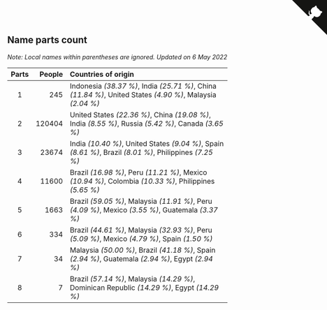 ## Name parts count

*Note: Local names within parentheses are ignored.*
*Updated on  6 May 2022*

| Parts | People | Countries of origin |
| :--: | ---: | :--- |
| 1 | 245 | Indonesia *(38.37 %)*, India *(25.71 %)*, China *(11.84 %)*, United States *(4.90 %)*, Malaysia *(2.04 %)* |
| 2 | 120404 | United States *(22.36 %)*, China *(19.08 %)*, India *(8.55 %)*, Russia *(5.42 %)*, Canada *(3.65 %)* |
| 3 | 23674 | India *(10.40 %)*, United States *(9.04 %)*, Spain *(8.61 %)*, Brazil *(8.01 %)*, Philippines *(7.25 %)* |
| 4 | 11600 | Brazil *(16.98 %)*, Peru *(11.21 %)*, Mexico *(10.94 %)*, Colombia *(10.33 %)*, Philippines *(5.65 %)* |
| 5 | 1663 | Brazil *(59.05 %)*, Malaysia *(11.91 %)*, Peru *(4.09 %)*, Mexico *(3.55 %)*, Guatemala *(3.37 %)* |
| 6 | 334 | Brazil *(44.61 %)*, Malaysia *(32.93 %)*, Peru *(5.09 %)*, Mexico *(4.79 %)*, Spain *(1.50 %)* |
| 7 | 34 | Malaysia *(50.00 %)*, Brazil *(41.18 %)*, Spain *(2.94 %)*, Guatemala *(2.94 %)*, Egypt *(2.94 %)* |
| 8 | 7 | Brazil *(57.14 %)*, Malaysia *(14.29 %)*, Dominican Republic *(14.29 %)*, Egypt *(14.29 %)* |


<a href="https://github.com/jonatanklosko/wca_statistics" class="github-corner" aria-label="View source on Github"><svg width="80" height="80" viewBox="0 0 250 250" style="fill:#151513; color:#fff; position: absolute; top: 0; border: 0; right: 0;" aria-hidden="true"><path d="M0,0 L115,115 L130,115 L142,142 L250,250 L250,0 Z"></path><path d="M128.3,109.0 C113.8,99.7 119.0,89.6 119.0,89.6 C122.0,82.7 120.5,78.6 120.5,78.6 C119.2,72.0 123.4,76.3 123.4,76.3 C127.3,80.9 125.5,87.3 125.5,87.3 C122.9,97.6 130.6,101.9 134.4,103.2" fill="currentColor" style="transform-origin: 130px 106px;" class="octo-arm"></path><path d="M115.0,115.0 C114.9,115.1 118.7,116.5 119.8,115.4 L133.7,101.6 C136.9,99.2 139.9,98.4 142.2,98.6 C133.8,88.0 127.5,74.4 143.8,58.0 C148.5,53.4 154.0,51.2 159.7,51.0 C160.3,49.4 163.2,43.6 171.4,40.1 C171.4,40.1 176.1,42.5 178.8,56.2 C183.1,58.6 187.2,61.8 190.9,65.4 C194.5,69.0 197.7,73.2 200.1,77.6 C213.8,80.2 216.3,84.9 216.3,84.9 C212.7,93.1 206.9,96.0 205.4,96.6 C205.1,102.4 203.0,107.8 198.3,112.5 C181.9,128.9 168.3,122.5 157.7,114.1 C157.9,116.9 156.7,120.9 152.7,124.9 L141.0,136.5 C139.8,137.7 141.6,141.9 141.8,141.8 Z" fill="currentColor" class="octo-body"></path></svg></a><style>.github-corner:hover .octo-arm{animation:octocat-wave 560ms ease-in-out}@keyframes octocat-wave{0%,100%{transform:rotate(0)}20%,60%{transform:rotate(-25deg)}40%,80%{transform:rotate(10deg)}}@media (max-width:500px){.github-corner:hover .octo-arm{animation:none}.github-corner .octo-arm{animation:octocat-wave 560ms ease-in-out}}</style>
